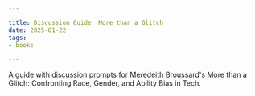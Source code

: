 ```yaml
---

title: Discussion Guide: More than a Glitch
date: 2025-01-22
tags:
- books

---
```


A guide with discussion prompts for Meredeith Broussard's More than a Glitch: Confronting Race, Gender, and Ability Bias in Tech.
<!--stackedit_data:
eyJoaXN0b3J5IjpbLTE2NDcyNzE3ODddfQ==
-->